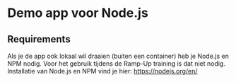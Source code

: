 # Demo app voor Node.js

## Requirements
Als je de app ook lokaal wil draaien (buiten een container) heb je Node.js en NPM nodig. Voor het gebruik tijdens de Ramp-Up training is dat niet nodig. Installatie van Node.js en NPM vind je hier: https://nodejs.org/en/ 